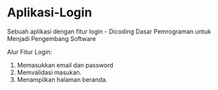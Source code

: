 # Aplikasi-Login
Sebuah aplikasi dengan fitur login - Dicoding Dasar Pemrograman untuk Menjadi Pengembang Software

Alur Fitur Login:
1. Memasukkan email dan password
2. Memvalidasi masukan.
3. Menampilkan halaman beranda.
